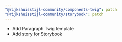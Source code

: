 ```yaml
---
"@rijkshuisstijl-community/components-twig": patch
"@rijkshuisstijl-community/storybook": patch
---
```


- Add Paragraph Twig template
- Add story for Storybook
